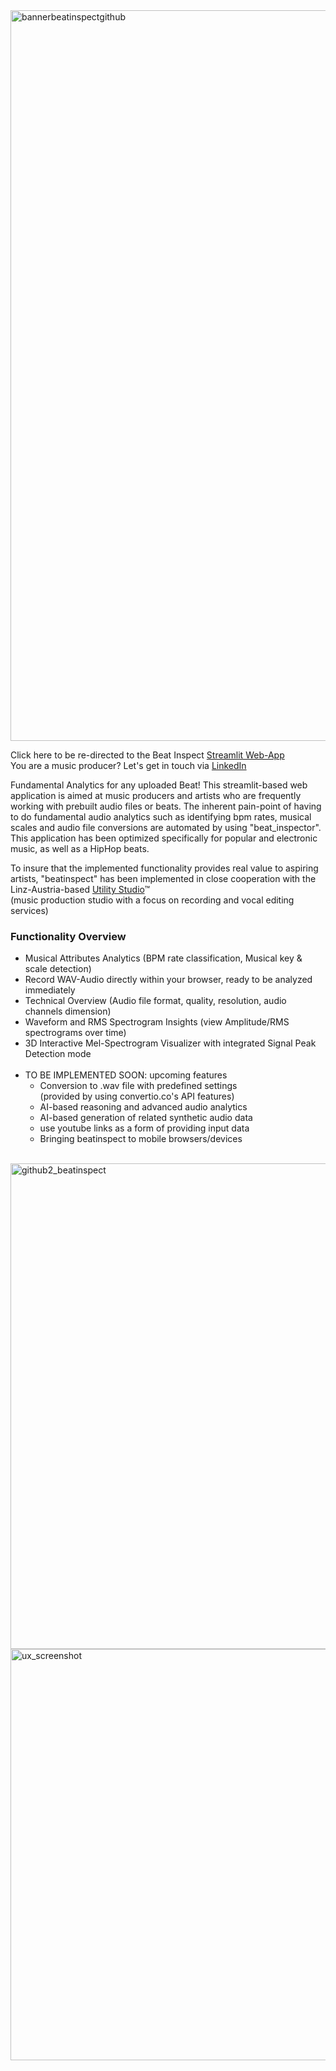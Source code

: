 <img width="1169" alt="bannerbeatinspectgithub" src="https://user-images.githubusercontent.com/82606558/165094162-2e72b004-86bb-4552-8b74-e2f0ed569935.png">


Click here to be re-directed to the Beat Inspect [Streamlit Web-App](https://share.streamlit.io/stefanrmmr/beatinspect/main)<br/>
You are a music producer? Let's get in touch via [LinkedIn](https://www.linkedin.com/in/stefanrmmr/)

Fundamental Analytics for any uploaded Beat!
This streamlit-based web application is aimed at music producers and artists who are frequently working with prebuilt audio files or beats. The inherent pain-point of having to do fundamental audio analytics such as identifying bpm rates, musical scales and audio file conversions are automated by using "beat_inspector". This application has been optimized specifically for popular and electronic music, as well as a HipHop beats.

To insure that the implemented functionality provides real value to aspiring artists, "beatinspect" has been implemented in close cooperation with the Linz-Austria-based [Utility Studio](https://utility-studio.com/)™ <br/>(music production studio with a focus on recording and vocal editing services)


### Functionality Overview
- Musical Attributes Analytics (BPM rate classification, Musical key & scale detection)
- Record WAV-Audio directly within your browser, ready to be analyzed immediately
- Technical Overview (Audio file format, quality, resolution, audio channels dimension)
- Waveform and RMS Spectrogram Insights (view Amplitude/RMS spectrograms over time)
- 3D Interactive Mel-Spectrogram Visualizer with integrated Signal Peak Detection mode<br/><br/>
- TO BE IMPLEMENTED SOON: upcoming features
  - Conversion to .wav file with predefined settings<br/>(provided by using convertio.co's API features)<br/>
  - AI-based reasoning and advanced audio analytics
  - AI-based generation of related synthetic audio data
  - use youtube links as a form of providing input data
  - Bringing beatinspect to mobile browsers/devices<br/><br/>


<img width="777" alt="github2_beatinspect" src="https://user-images.githubusercontent.com/82606558/176327046-1c4219d4-146a-40b1-aeac-76748ae48245.png">
<img width="658" alt="ux_screenshot" src="https://user-images.githubusercontent.com/82606558/163827628-f27058de-5d44-4002-a12d-a3c041720231.png">
